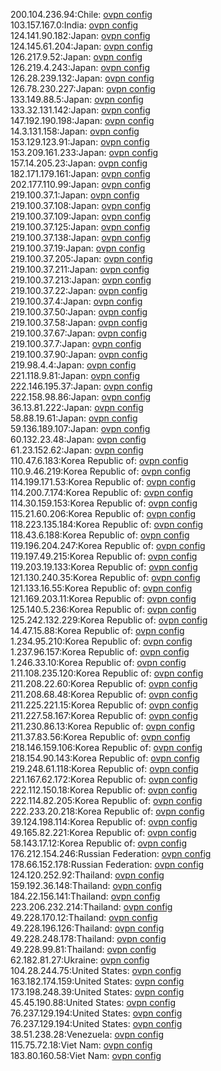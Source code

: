 200.104.236.94:Chile: [ovpn config](vpn/200_104_236_94.ovpn)  
103.157.167.0:India: [ovpn config](vpn/103_157_167_0.ovpn)  
124.141.90.182:Japan: [ovpn config](vpn/124_141_90_182.ovpn)  
124.145.61.204:Japan: [ovpn config](vpn/124_145_61_204.ovpn)  
126.217.9.52:Japan: [ovpn config](vpn/126_217_9_52.ovpn)  
126.219.4.243:Japan: [ovpn config](vpn/126_219_4_243.ovpn)  
126.28.239.132:Japan: [ovpn config](vpn/126_28_239_132.ovpn)  
126.78.230.227:Japan: [ovpn config](vpn/126_78_230_227.ovpn)  
133.149.88.5:Japan: [ovpn config](vpn/133_149_88_5.ovpn)  
133.32.131.142:Japan: [ovpn config](vpn/133_32_131_142.ovpn)  
147.192.190.198:Japan: [ovpn config](vpn/147_192_190_198.ovpn)  
14.3.131.158:Japan: [ovpn config](vpn/14_3_131_158.ovpn)  
153.129.123.91:Japan: [ovpn config](vpn/153_129_123_91.ovpn)  
153.209.161.233:Japan: [ovpn config](vpn/153_209_161_233.ovpn)  
157.14.205.23:Japan: [ovpn config](vpn/157_14_205_23.ovpn)  
182.171.179.161:Japan: [ovpn config](vpn/182_171_179_161.ovpn)  
202.177.110.99:Japan: [ovpn config](vpn/202_177_110_99.ovpn)  
219.100.37.1:Japan: [ovpn config](vpn/219_100_37_1.ovpn)  
219.100.37.108:Japan: [ovpn config](vpn/219_100_37_108.ovpn)  
219.100.37.109:Japan: [ovpn config](vpn/219_100_37_109.ovpn)  
219.100.37.125:Japan: [ovpn config](vpn/219_100_37_125.ovpn)  
219.100.37.138:Japan: [ovpn config](vpn/219_100_37_138.ovpn)  
219.100.37.19:Japan: [ovpn config](vpn/219_100_37_19.ovpn)  
219.100.37.205:Japan: [ovpn config](vpn/219_100_37_205.ovpn)  
219.100.37.211:Japan: [ovpn config](vpn/219_100_37_211.ovpn)  
219.100.37.213:Japan: [ovpn config](vpn/219_100_37_213.ovpn)  
219.100.37.22:Japan: [ovpn config](vpn/219_100_37_22.ovpn)  
219.100.37.4:Japan: [ovpn config](vpn/219_100_37_4.ovpn)  
219.100.37.50:Japan: [ovpn config](vpn/219_100_37_50.ovpn)  
219.100.37.58:Japan: [ovpn config](vpn/219_100_37_58.ovpn)  
219.100.37.67:Japan: [ovpn config](vpn/219_100_37_67.ovpn)  
219.100.37.7:Japan: [ovpn config](vpn/219_100_37_7.ovpn)  
219.100.37.90:Japan: [ovpn config](vpn/219_100_37_90.ovpn)  
219.98.4.4:Japan: [ovpn config](vpn/219_98_4_4.ovpn)  
221.118.9.81:Japan: [ovpn config](vpn/221_118_9_81.ovpn)  
222.146.195.37:Japan: [ovpn config](vpn/222_146_195_37.ovpn)  
222.158.98.86:Japan: [ovpn config](vpn/222_158_98_86.ovpn)  
36.13.81.222:Japan: [ovpn config](vpn/36_13_81_222.ovpn)  
58.88.19.61:Japan: [ovpn config](vpn/58_88_19_61.ovpn)  
59.136.189.107:Japan: [ovpn config](vpn/59_136_189_107.ovpn)  
60.132.23.48:Japan: [ovpn config](vpn/60_132_23_48.ovpn)  
61.23.152.62:Japan: [ovpn config](vpn/61_23_152_62.ovpn)  
110.47.6.183:Korea Republic of: [ovpn config](vpn/110_47_6_183.ovpn)  
110.9.46.219:Korea Republic of: [ovpn config](vpn/110_9_46_219.ovpn)  
114.199.171.53:Korea Republic of: [ovpn config](vpn/114_199_171_53.ovpn)  
114.200.7.174:Korea Republic of: [ovpn config](vpn/114_200_7_174.ovpn)  
114.30.159.153:Korea Republic of: [ovpn config](vpn/114_30_159_153.ovpn)  
115.21.60.206:Korea Republic of: [ovpn config](vpn/115_21_60_206.ovpn)  
118.223.135.184:Korea Republic of: [ovpn config](vpn/118_223_135_184.ovpn)  
118.43.6.188:Korea Republic of: [ovpn config](vpn/118_43_6_188.ovpn)  
119.196.204.247:Korea Republic of: [ovpn config](vpn/119_196_204_247.ovpn)  
119.197.49.215:Korea Republic of: [ovpn config](vpn/119_197_49_215.ovpn)  
119.203.19.133:Korea Republic of: [ovpn config](vpn/119_203_19_133.ovpn)  
121.130.240.35:Korea Republic of: [ovpn config](vpn/121_130_240_35.ovpn)  
121.133.16.55:Korea Republic of: [ovpn config](vpn/121_133_16_55.ovpn)  
121.169.203.11:Korea Republic of: [ovpn config](vpn/121_169_203_11.ovpn)  
125.140.5.236:Korea Republic of: [ovpn config](vpn/125_140_5_236.ovpn)  
125.242.132.229:Korea Republic of: [ovpn config](vpn/125_242_132_229.ovpn)  
14.47.15.88:Korea Republic of: [ovpn config](vpn/14_47_15_88.ovpn)  
1.234.95.210:Korea Republic of: [ovpn config](vpn/1_234_95_210.ovpn)  
1.237.96.157:Korea Republic of: [ovpn config](vpn/1_237_96_157.ovpn)  
1.246.33.10:Korea Republic of: [ovpn config](vpn/1_246_33_10.ovpn)  
211.108.235.120:Korea Republic of: [ovpn config](vpn/211_108_235_120.ovpn)  
211.208.22.60:Korea Republic of: [ovpn config](vpn/211_208_22_60.ovpn)  
211.208.68.48:Korea Republic of: [ovpn config](vpn/211_208_68_48.ovpn)  
211.225.221.15:Korea Republic of: [ovpn config](vpn/211_225_221_15.ovpn)  
211.227.58.167:Korea Republic of: [ovpn config](vpn/211_227_58_167.ovpn)  
211.230.86.13:Korea Republic of: [ovpn config](vpn/211_230_86_13.ovpn)  
211.37.83.56:Korea Republic of: [ovpn config](vpn/211_37_83_56.ovpn)  
218.146.159.106:Korea Republic of: [ovpn config](vpn/218_146_159_106.ovpn)  
218.154.90.143:Korea Republic of: [ovpn config](vpn/218_154_90_143.ovpn)  
219.248.61.118:Korea Republic of: [ovpn config](vpn/219_248_61_118.ovpn)  
221.167.62.172:Korea Republic of: [ovpn config](vpn/221_167_62_172.ovpn)  
222.112.150.18:Korea Republic of: [ovpn config](vpn/222_112_150_18.ovpn)  
222.114.82.205:Korea Republic of: [ovpn config](vpn/222_114_82_205.ovpn)  
222.233.20.218:Korea Republic of: [ovpn config](vpn/222_233_20_218.ovpn)  
39.124.198.114:Korea Republic of: [ovpn config](vpn/39_124_198_114.ovpn)  
49.165.82.221:Korea Republic of: [ovpn config](vpn/49_165_82_221.ovpn)  
58.143.17.12:Korea Republic of: [ovpn config](vpn/58_143_17_12.ovpn)  
176.212.154.246:Russian Federation: [ovpn config](vpn/176_212_154_246.ovpn)  
178.66.152.178:Russian Federation: [ovpn config](vpn/178_66_152_178.ovpn)  
124.120.252.92:Thailand: [ovpn config](vpn/124_120_252_92.ovpn)  
159.192.36.148:Thailand: [ovpn config](vpn/159_192_36_148.ovpn)  
184.22.156.141:Thailand: [ovpn config](vpn/184_22_156_141.ovpn)  
223.206.232.214:Thailand: [ovpn config](vpn/223_206_232_214.ovpn)  
49.228.170.12:Thailand: [ovpn config](vpn/49_228_170_12.ovpn)  
49.228.196.126:Thailand: [ovpn config](vpn/49_228_196_126.ovpn)  
49.228.248.178:Thailand: [ovpn config](vpn/49_228_248_178.ovpn)  
49.228.99.81:Thailand: [ovpn config](vpn/49_228_99_81.ovpn)  
62.182.81.27:Ukraine: [ovpn config](vpn/62_182_81_27.ovpn)  
104.28.244.75:United States: [ovpn config](vpn/104_28_244_75.ovpn)  
163.182.174.159:United States: [ovpn config](vpn/163_182_174_159.ovpn)  
173.198.248.39:United States: [ovpn config](vpn/173_198_248_39.ovpn)  
45.45.190.88:United States: [ovpn config](vpn/45_45_190_88.ovpn)  
76.237.129.194:United States: [ovpn config](vpn/76_237_129_194.ovpn)  
76.237.129.194:United States: [ovpn config](vpn/76_237_129_194.ovpn)  
38.51.238.28:Venezuela: [ovpn config](vpn/38_51_238_28.ovpn)  
115.75.72.18:Viet Nam: [ovpn config](vpn/115_75_72_18.ovpn)  
183.80.160.58:Viet Nam: [ovpn config](vpn/183_80_160_58.ovpn)  
